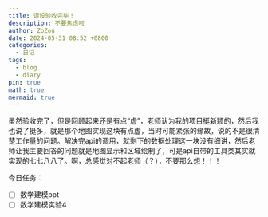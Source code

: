 ```yaml
---
title: 课设验收完毕！
description: 不要焦虑啦
author: ZoZou
date: 2024-05-31 08:52 +0800
categories:
  - 日记
tags:
  - blog
  - diary
pin: true
math: true
mermaid: true
---
```

虽然验收完了，但是回顾起来还是有点“虚”，老师认为我的项目挺新颖的，然后我也说了挺多，就是那个地图实现这块有点虚，当时可能紧张的缘故，说的不是很清楚工作量的问题。解决完api的调用，就剩下的数据处理这一块没有细讲，然后老师让我主要回答的问题就是地图显示和区域绘制了，可是api自带的工具类其实就实现的七七八八了。啊，总感觉对不起老师（？），不要那么想！！！

今日任务：
- [ ] 数学建模ppt
- [ ] 数学建模实验4
